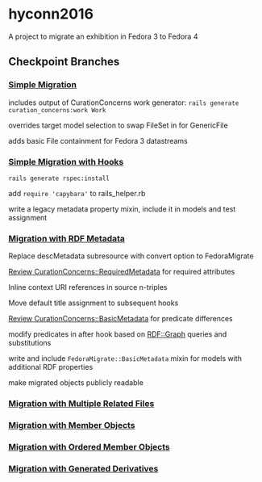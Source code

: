 # hyconn2016

A project to migrate an exhibition in Fedora 3 to Fedora 4
## Checkpoint Branches
### [Simple Migration](../../tree/migrate-simple)
includes output of CurationConcerns work generator: `rails generate curation_concerns:work Work`

overrides target model selection to swap FileSet in for GenericFile

adds basic File containment for Fedora 3 datastreams

### [Simple Migration with Hooks](../../tree/migrate-hooks)
`rails generate rspec:install`

add `require 'capybara'` to rails_helper.rb

write a legacy metadata property mixin, include it in models and test assignment
### [Migration with RDF Metadata](../../tree/migrate-metadata)
Replace descMetadata subresource with convert option to FedoraMigrate

[Review CurationConcerns::RequiredMetadata](https://github.com/projecthydra/curation_concerns/blob/master/app/models/concerns/curation_concerns/required_metadata.rb) for required attributes

Inline context URI references in source n-triples

Move default title assignment to subsequent hooks

[Review CurationConcerns::BasicMetadata](https://github.com/projecthydra/curation_concerns/blob/master/app/models/concerns/curation_concerns/basic_metadata.rb) for predicate differences

modify predicates in after hook based on [RDF::Graph](https://github.com/ruby-rdf/rdf/blob/develop/lib/rdf/model/graph.rb) queries and substitutions

write and include `FedoraMigrate::BasicMetadata` mixin for models with additional RDF properties

make migrated objects publicly readable

### [Migration with Multiple Related Files](../../tree/migrate-ocr-fileset)
### [Migration with Member Objects](../../tree/migrate-members)
### [Migration with Ordered Member Objects](../../tree/migrate-structure)
### [Migration with Generated Derivatives](../../tree/migrate-derivatives)
